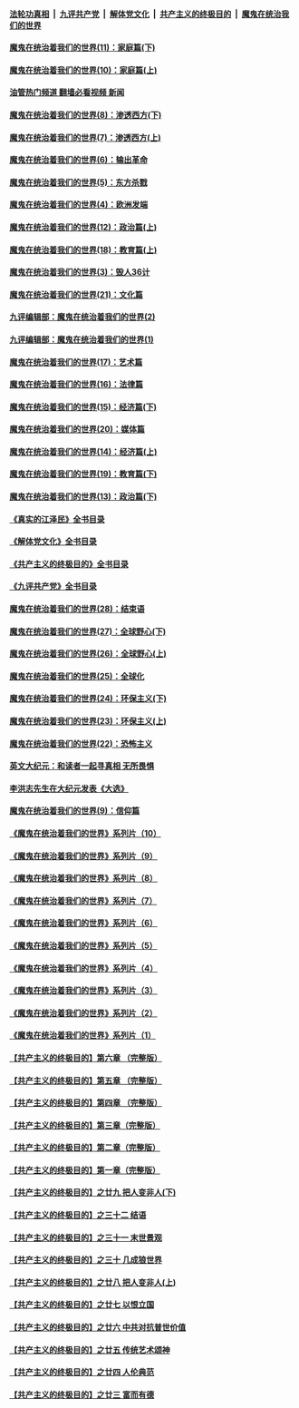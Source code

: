 ####  [法轮功真相](../../../../basic/blob/master/README.md?t=12161502) &nbsp;|&nbsp; [九评共产党](../../../../9ping.md/blob/master/README.md?t=12161502) &nbsp;|&nbsp; [解体党文化](../../../../jtdwh.md/blob/master/README.md?t=12161502)  &nbsp;|&nbsp; [共产主义的终极目的](../../../../gczydzjmd.md/blob/master/README.md?t=12161502) &nbsp;|&nbsp; [魔鬼在统治我们的世界](../../../../mgztzwmdsj.md/blob/master/README.md?t=12161502) 

#### [魔鬼在统治着我们的世界(11)：家庭篇(下)](../pages/nsc422/n10440961.md?t=12161502) 

#### [魔鬼在统治着我们的世界(10)：家庭篇(上)](../pages/nsc422/n10435448.md?t=12161502) 

#### [油管热门频道 翻墙必看视频 新闻](http://129.146.143.75:81/youtube.html?12161502)

#### [魔鬼在统治着我们的世界(8)：渗透西方(下)](../pages/nsc422/n10429603.md?t=12161502) 

#### [魔鬼在统治着我们的世界(7)：渗透西方(上)](../pages/nsc422/n10426013.md?t=12161502) 

#### [魔鬼在统治着我们的世界(6)：输出革命](../pages/nsc422/n10421536.md?t=12161502) 

#### [魔鬼在统治着我们的世界(5)：东方杀戮](../pages/nsc422/n10417707.md?t=12161502) 

#### [魔鬼在统治着我们的世界(4)：欧洲发端](../pages/nsc422/n10414890.md?t=12161502) 

#### [魔鬼在统治着我们的世界(12)：政治篇(上)](../pages/nsc422/n10444576.md?t=12161502) 

#### [魔鬼在统治着我们的世界(18)：教育篇(上)](../pages/nsc422/n10526970.md?t=12161502) 

#### [魔鬼在统治着我们的世界(3)：毁人36计](../pages/nsc422/n10411583.md?t=12161502) 

#### [魔鬼在统治着我们的世界(21)：文化篇](../pages/nsc422/n10597706.md?t=12161502) 

#### [九评编辑部：魔鬼在统治着我们的世界(2)](../pages/nsc422/n10410036.md?t=12161502) 

#### [九评编辑部：魔鬼在统治着我们的世界(1)](../pages/nsc422/n10406825.md?t=12161502) 

#### [魔鬼在统治着我们的世界(17)：艺术篇](../pages/nsc422/n10499093.md?t=12161502) 

#### [魔鬼在统治着我们的世界(16)：法律篇](../pages/nsc422/n10485969.md?t=12161502) 

#### [魔鬼在统治着我们的世界(15)：经济篇(下)](../pages/nsc422/n10469975.md?t=12161502) 

#### [魔鬼在统治着我们的世界(20)：媒体篇](../pages/nsc422/n10586579.md?t=12161502) 

#### [魔鬼在统治着我们的世界(14)：经济篇(上)](../pages/nsc422/n10457370.md?t=12161502) 

#### [魔鬼在统治着我们的世界(19)：教育篇(下)](../pages/nsc422/n10564808.md?t=12161502) 

#### [魔鬼在统治着我们的世界(13)：政治篇(下)](../pages/nsc422/n10448270.md?t=12161502) 

#### [《真实的江泽民》全书目录](../pages/nsc422/n13721399.md?t=12161502) 

#### [《解体党文化》全书目录](../pages/nsc422/n13721157.md?t=12161502) 

#### [《共产主义的终极目的》全书目录](../pages/nsc422/n13721048.md?t=12161502) 

#### [《九评共产党》全书目录](../pages/nsc422/n13708085.md?t=12161502) 

#### [魔鬼在统治着我们的世界(28)：结束语](../pages/nsc422/n10936246.md?t=12161502) 

#### [魔鬼在统治着我们的世界(27)：全球野心(下)](../pages/nsc422/n10928319.md?t=12161502) 

#### [魔鬼在统治着我们的世界(26)：全球野心(上)](../pages/nsc422/n10900318.md?t=12161502) 

#### [魔鬼在统治着我们的世界(25)：全球化](../pages/nsc422/n10788205.md?t=12161502) 

#### [魔鬼在统治着我们的世界(24)：环保主义(下)](../pages/nsc422/n10695307.md?t=12161502) 

#### [魔鬼在统治着我们的世界(23)：环保主义(上)](../pages/nsc422/n10688613.md?t=12161502) 

#### [魔鬼在统治着我们的世界(22)：恐怖主义](../pages/nsc422/n10614727.md?t=12161502) 

#### [英文大纪元：和读者一起寻真相 无所畏惧](../pages/nsc422/n12542027.md?t=12161502) 

#### [李洪志先生在大纪元发表《大选》](../pages/nsc422/n12534746.md?t=12161502) 

#### [魔鬼在统治着我们的世界(9)：信仰篇](../pages/nsc422/n10432159.md?t=12161502) 

#### [《魔鬼在统治着我们的世界》系列片（10）](../pages/nsc422/n12292670.md?t=12161502) 

#### [《魔鬼在统治着我们的世界》系列片（9）](../pages/nsc422/n12290859.md?t=12161502) 

#### [《魔鬼在统治着我们的世界》系列片（8）](../pages/nsc422/n12287445.md?t=12161502) 

#### [《魔鬼在统治着我们的世界》系列片（7）](../pages/nsc422/n12283425.md?t=12161502) 

#### [《魔鬼在统治着我们的世界》系列片（6）](../pages/nsc422/n12282314.md?t=12161502) 

#### [《魔鬼在统治着我们的世界》系列片（5）](../pages/nsc422/n12281419.md?t=12161502) 

#### [《魔鬼在统治着我们的世界》系列片（4）](../pages/nsc422/n12274024.md?t=12161502) 

#### [《魔鬼在统治着我们的世界》系列片（3）](../pages/nsc422/n12271322.md?t=12161502) 

#### [《魔鬼在统治着我们的世界》系列片（2）](../pages/nsc422/n12269049.md?t=12161502) 

#### [《魔鬼在统治着我们的世界》系列片（1）](../pages/nsc422/n12267575.md?t=12161502) 

#### [【共产主义的终极目的】第六章 （完整版）](../pages/nsc422/n11428913.md?t=12161502) 

#### [【共产主义的终极目的】第五章 （完整版）](../pages/nsc422/n11428912.md?t=12161502) 

#### [【共产主义的终极目的】第四章 （完整版）](../pages/nsc422/n11428907.md?t=12161502) 

#### [【共产主义的终极目的】第三章（完整版）](../pages/nsc422/n11428848.md?t=12161502) 

#### [【共产主义的终极目的】第二章（完整版）](../pages/nsc422/n11428831.md?t=12161502) 

#### [【共产主义的终极目的】第一章（完整版）](../pages/nsc422/n11417651.md?t=12161502) 

#### [【共产主义的终极目的】之廿九 把人变非人(下)](../pages/nsc422/n11344140.md?t=12161502) 

#### [【共产主义的终极目的】之三十二 结语](../pages/nsc422/n11360535.md?t=12161502) 

#### [【共产主义的终极目的】之三十一 末世景观](../pages/nsc422/n11351129.md?t=12161502) 

#### [【共产主义的终极目的】之三十 几成狼世界](../pages/nsc422/n11348280.md?t=12161502) 

#### [【共产主义的终极目的】之廿八 把人变非人(上)](../pages/nsc422/n11340492.md?t=12161502) 

#### [【共产主义的终极目的】之廿七 以恨立国](../pages/nsc422/n11336944.md?t=12161502) 

#### [【共产主义的终极目的】之廿六 中共对抗普世价值](../pages/nsc422/n11324785.md?t=12161502) 

#### [【共产主义的终极目的】之廿五 传统艺术颂神](../pages/nsc422/n11296396.md?t=12161502) 

#### [【共产主义的终极目的】之廿四 人伦典范](../pages/nsc422/n11296397.md?t=12161502) 

#### [【共产主义的终极目的】之廿三 富而有德](../pages/nsc422/n11283598.md?t=12161502) 

<img src='http://gfw-breaker.win/goodnews/indexes/nsc422.md' width='0px' height='0px'/>
